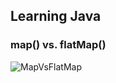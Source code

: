 ## Learning Java


### map() vs. flatMap()
![MapVsFlatMap](https://user-images.githubusercontent.com/29623199/117685535-50a3ac00-b1b6-11eb-8b1f-1bc2bb4aee45.JPG)
